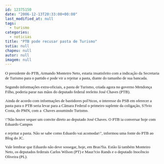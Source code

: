 ```yaml
---
id: 12375150
date: "2006-12-13T20:33:00+00:00"
last_modified_at: null
tags:
  - turismo
categories:
  - noticias
title: "PTB pode recusar pasta de Turismo"
sutia: null
chapeu: null
autor: null
imagem: null
---
```

<p><FONT size=2></p>
<p><P><FONT face=Verdana>O presidente do PTB, Armando Monteiro Neto, estaria insatisfeito com a indicação da Secretaria de Turismo para o partido e pode vir a rejeitar a pasta, diante do tamanho de sua bancada. </FONT></P></p>
<p><P><FONT face=Verdana>Segundo informações extra-oficiais, a pasta de Turismo, criada agora no governo Mendonça Filho, poderia parar nas mãos do deputado federal reeleito José Chaves (PTB).</FONT></P></p>
<p><P><FONT face=Verdana>Ainda de acordo com informações de bastidores pol?ticos, o interesse do PSB em oferecer a pasta para o PTB seria levar para a Câmara Federal o primeiro suplente da coligação, S?lvio Costa, do PMN, com a&nbsp; Chaves assumindo Turismo. </FONT></P></p>
<p><P><FONT face=Verdana>\"Não houve sequer um convite direto ao deputado José Chaves. O PTB ia conversar hoje com Eduardo Campos</p>
<p> e rejeitar a pasta. Não se sabe como Eduardo vai acomodar\", informou uma fonte do PTB ao Blog do JC.</FONT></P></p>
<p><P><FONT face=Verdana>Vale lembrar que Eduardo não deve sossegar, hoje, em Bras?lia. Estão&nbsp;lá também&nbsp;Monteiro Neto, os deputados federais Carlos Wilson (PT) e Maur?cio Rands e o deputado Inocêncio Oliveira (PL).</FONT></P></FONT> </p>
